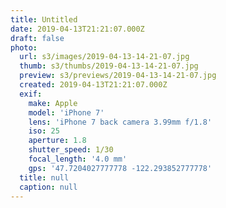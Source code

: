 ```yaml
---
title: Untitled
date: 2019-04-13T21:21:07.000Z
draft: false
photo:
  url: s3/images/2019-04-13-14-21-07.jpg
  thumb: s3/thumbs/2019-04-13-14-21-07.jpg
  preview: s3/previews/2019-04-13-14-21-07.jpg
  created: 2019-04-13T21:21:07.000Z
  exif:
    make: Apple
    model: 'iPhone 7'
    lens: 'iPhone 7 back camera 3.99mm f/1.8'
    iso: 25
    aperture: 1.8
    shutter_speed: 1/30
    focal_length: '4.0 mm'
    gps: '47.7204027777778 -122.293852777778'
  title: null
  caption: null
---
```

